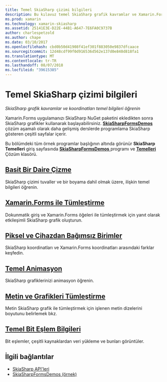 ```yaml
---
title: Temel SkiaSharp çizimi bilgileri
description: Bu kılavuz temel SkiaSharp grafik kavramlar ve Xamarin.Forms uygulamaları koordinatlarında açıklar.
ms.prod: xamarin
ms.technology: xamarin-skiasharp
ms.assetid: 25141E3E-D22E-44B1-A647-7E6FA0C9737B
author: charlespetzold
ms.author: chape
ms.date: 03/10/2017
ms.openlocfilehash: cbd0b50d41908f41ef301f883050e9837dfcaace
ms.sourcegitcommit: 12d48cdf99f0d916536d562e137d0e840d818fa1
ms.translationtype: MT
ms.contentlocale: tr-TR
ms.lasthandoff: 08/07/2018
ms.locfileid: "39615385"
---
```

# <a name="skiasharp-drawing-basics"></a>Temel SkiaSharp çizimi bilgileri

_SkiaSharp grafik kavramlar ve koordinatları temel bilgileri öğrenin_

Xamarin.Forms uygulamanızı SkiaSharp NuGet paketini ekledikten sonra SkiaSharp grafikler kullanarak başlayabilirsiniz. [ **SkiaSharpFormsDemos** ](https://developer.xamarin.com/samples/xamarin-forms/SkiaSharpForms/Demos/) çözüm aşamalı olarak daha gelişmiş derslerde programlama SkiaSharp gösteren çeşitli sayfalar içerir.

Bu bölümdeki tüm örnek programlar başlığının altında görünür **SkiaSharp Temelleri** giriş sayfasında [ **SkiaSharpFormsDemos** ](https://developer.xamarin.com/samples/xamarin-forms/SkiaSharpForms/Demos/) programı ve [ **Temelleri** ](https://github.com/xamarin/xamarin-forms-samples/tree/master/SkiaSharpForms/Demos/Demos/SkiaSharpFormsDemos/Basics) Çözüm klasörü.

## <a name="drawing-a-simple-circlecirclemd"></a>[Basit Bir Daire Çizme](circle.md)

SkiaSharp çizimi tuvaller ve bir boyama dahil olmak üzere, ilişkin temel bilgileri öğrenin.

## <a name="integrating-with-xamarinformsintegrationmd"></a>[Xamarin.Forms ile Tümleştirme](integration.md)

Dokunmatik giriş ve Xamarin.Forms öğeleri ile tümleştirmek için yanıt olarak etkileşimli SkiaSharp grafik oluşturun.

## <a name="pixels-and-device-independent-unitspixelsmd"></a>[Piksel ve Cihazdan Bağımsız Birimler](pixels.md)

SkiaSharp koordinatları ve Xamarin.Forms koordinatları arasındaki farklar keşfedin.

## <a name="basic-animationanimationmd"></a>[Temel Animasyon](animation.md)

SkiaSharp grafiklerinizi animasyon öğrenin.

## <a name="integrating-text-and-graphicstextmd"></a>[Metin ve Grafikleri Tümleştirme](text.md)

Metin SkiaSharp grafik ile tümleştirmek için işlenen metin dizelerini boyutunu belirlemek bkz.

## <a name="bitmap-basicsbitmapsmd"></a>[Temel Bit Eşlem Bilgileri](bitmaps.md)

Bit eşlemler, çeşitli kaynaklardan veri yükleme ve bunları görüntüler.


## <a name="related-links"></a>İlgili bağlantılar

- [SkiaSharp API'leri](https://developer.xamarin.com/api/root/SkiaSharp/)
- [SkiaSharpFormsDemos (örnek)](https://developer.xamarin.com/samples/xamarin-forms/SkiaSharpForms/Demos/)
